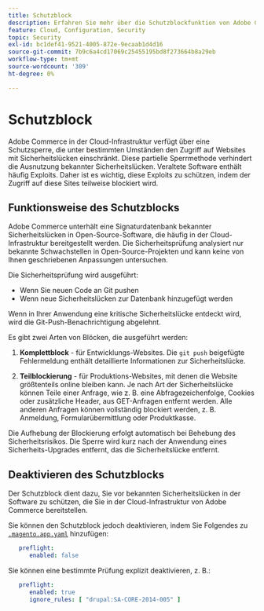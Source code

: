 ```yaml
---
title: Schutzblock
description: Erfahren Sie mehr über die Schutzblockfunktion von Adobe Commerce in der Cloud-Infrastruktur und wie sie Ihre Site vor bekannten Sicherheitslücken schützt.
feature: Cloud, Configuration, Security
topic: Security
exl-id: bc1def41-9521-4005-872e-9ecaab1d4d16
source-git-commit: 7b9c6a4cd17069c25455195bd8f273664b8a29eb
workflow-type: tm+mt
source-wordcount: '309'
ht-degree: 0%

---
```


# Schutzblock

Adobe Commerce in der Cloud-Infrastruktur verfügt über eine Schutzsperre, die unter bestimmten Umständen den Zugriff auf Websites mit Sicherheitslücken einschränkt. Diese partielle Sperrmethode verhindert die Ausnutzung bekannter Sicherheitslücken. Veraltete Software enthält häufig Exploits. Daher ist es wichtig, diese Exploits zu schützen, indem der Zugriff auf diese Sites teilweise blockiert wird.

## Funktionsweise des Schutzblocks

Adobe Commerce unterhält eine Signaturdatenbank bekannter Sicherheitslücken in Open-Source-Software, die häufig in der Cloud-Infrastruktur bereitgestellt werden. Die Sicherheitsprüfung analysiert nur bekannte Schwachstellen in Open-Source-Projekten und kann keine von Ihnen geschriebenen Anpassungen untersuchen.

Die Sicherheitsprüfung wird ausgeführt:

- Wenn Sie neuen Code an Git pushen
- Wenn neue Sicherheitslücken zur Datenbank hinzugefügt werden

Wenn in Ihrer Anwendung eine kritische Sicherheitslücke entdeckt wird, wird die Git-Push-Benachrichtigung abgelehnt.

Es gibt zwei Arten von Blöcken, die ausgeführt werden:

1. **Komplettblock** - für Entwicklungs-Websites. Die `git push` beigefügte Fehlermeldung enthält detaillierte Informationen zur Sicherheitslücke.

1. **Teilblockierung** - für Produktions-Websites, mit denen die Website größtenteils online bleiben kann. Je nach Art der Sicherheitslücke können Teile einer Anfrage, wie z. B. eine Abfragezeichenfolge, Cookies oder zusätzliche Header, aus GET-Anfragen entfernt werden. Alle anderen Anfragen können vollständig blockiert werden, z. B. Anmeldung, Formularübermittlung oder Produktkasse.

Die Aufhebung der Blockierung erfolgt automatisch bei Behebung des Sicherheitsrisikos. Die Sperre wird kurz nach der Anwendung eines Sicherheits-Upgrades entfernt, das die Sicherheitslücke entfernt.

## Deaktivieren des Schutzblocks

Der Schutzblock dient dazu, Sie vor bekannten Sicherheitslücken in der Software zu schützen, die Sie in der Cloud-Infrastruktur von Adobe Commerce bereitstellen.

Sie können den Schutzblock jedoch deaktivieren, indem Sie Folgendes zu [`.magento.app.yaml`](../application/configure-app-yaml.md) hinzufügen:

```yaml
   preflight:
      enabled: false
```

Sie können eine bestimmte Prüfung explizit deaktivieren, z. B.:

```yaml
   preflight:
      enabled: true
      ignore_rules: [ "drupal:SA-CORE-2014-005" ]
```
